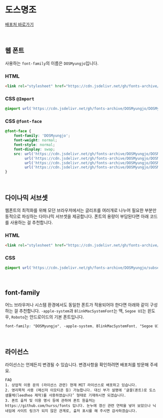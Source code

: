 # 도스명조

[배포처 바로가기](https://github.com/hurss/fonts)

&nbsp;

## 웹 폰트

사용하는 `font-family`의 이름은 `DOSMyungjo`입니다.

### HTML

```html
<link rel="stylesheet" href="https://cdn.jsdelivr.net/gh/fonts-archive/DOSMyungjo/DOSMyungjo.css" type="text/css"/>
```

### CSS `@Import`

```css
@import url('https://cdn.jsdelivr.net/gh/fonts-archive/DOSMyungjo/DOSMyungjo.css');
```

### CSS `@font-face`

```css
@font-face {
    font-family: 'DOSMyungjo';
    font-weight: normal;
    font-style: normal;
    font-display: swap;
    src: url('https://cdn.jsdelivr.net/gh/fonts-archive/DOSMyungjo/DOSMyungjo.woff2') format('woff2'),
         url('https://cdn.jsdelivr.net/gh/fonts-archive/DOSMyungjo/DOSMyungjo.woff') format('woff'),
         url('https://cdn.jsdelivr.net/gh/fonts-archive/DOSMyungjo/DOSMyungjo.otf') format('opentype'),
         url('https://cdn.jsdelivr.net/gh/fonts-archive/DOSMyungjo/DOSMyungjo.ttf') format('truetype');
}
```

&nbsp;

## 다이나믹 서브셋

웹폰트의 최적화를 위해 모던 브라우저에서는 글리프를 여러개로 나누어 필요한 부분만 동적으로 파싱하는 다이나믹 서브셋을 제공합니다. 폰트의 용량이 부담된다면 아래 코드를 사용하는 걸 추천합니다.

### HTML

```html
<link rel="stylesheet" href="https://cdn.jsdelivr.net/gh/fonts-archive/DOSMyungjo/subsets/DOSMyungjo-dynamic-subset.css" type="text/css"/>
```

### CSS

```css
@import url('https://cdn.jsdelivr.net/gh/fonts-archive/DOSMyungjo/subsets/DOSMyungjo-dynamic-subset.css');
```

&nbsp;

## font-family

어느 브라우저나 시스템 환경에서도 동일한 폰트가 적용되어야 한다면 아래와 같이 구성하는 걸 추천합니다. `-apple-system`과 `BlinkMacSystemFont`는 맥, `Segoe UI`는 윈도우, `Roboto`는 안드로이드의 기본 폰트입니다.



```css
font-family: "DOSMyungjo", -apple-system, BlinkMacSystemFont, "Segoe UI", Roboto, Oxygen, Ubuntu, Cantarell, "Open Sans", "Helvetica Neue", sans-serif;
```

&nbsp;

## 라이선스

라이선스는 언제든지 변경될 수 있습니다. 변경사항을 확인하려면 배포처를 방문해 주세요.

```
FAQ 
1. 상업적 이용 문의 (라이선스 관련) 현재 MIT 라이선스로 배포하고 있습니다. 
2. 영리목적 사용 (메신저 이모티콘 등) 가능합니다. 대신 부가 설명에 ‘글꼴(폰트)로 도스샘물체(leedheo 제작)를 사용하였습니다’ 형태로 기재하시면 되겠습니다. 
3. 폰트 출처 및 이용 명시 등에 관하여 폰트 원출처는 https://github.com/hurss/fonts 입니다. 눈누에 갱신 관련 연락을 넣어 보았으나 닉네임에 사이트 링크가 되지 않은 관계로, 출처 표시를 해 주시면 감사하겠습니다.
```
